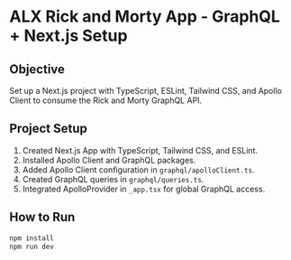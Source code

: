 # ALX Rick and Morty App - GraphQL + Next.js Setup

## Objective
Set up a Next.js project with TypeScript, ESLint, Tailwind CSS, and Apollo Client to consume the Rick and Morty GraphQL API.

## Project Setup

1. Created Next.js App with TypeScript, Tailwind CSS, and ESLint.
2. Installed Apollo Client and GraphQL packages.
3. Added Apollo Client configuration in `graphql/apolloClient.ts`.
4. Created GraphQL queries in `graphql/queries.ts`.
5. Integrated ApolloProvider in `_app.tsx` for global GraphQL access.

## How to Run

```bash
npm install
npm run dev
